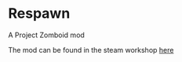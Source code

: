 # Respawn
A Project Zomboid mod

The mod can be found in the steam workshop [here](https://steamcommunity.com/sharedfiles/filedetails/?id=2687842971)
